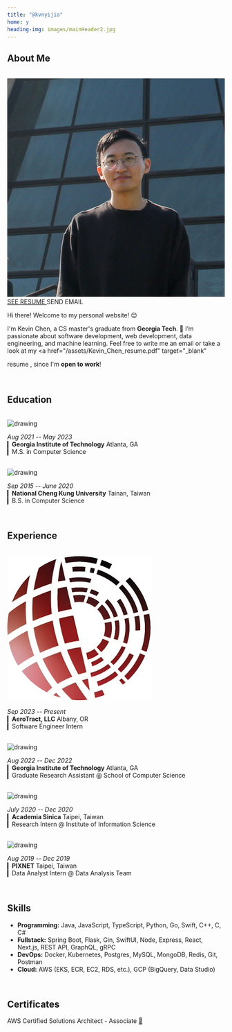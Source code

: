 ```yaml
---
title: "@kvnyijia"
home: y
heading-img: images/mainHeader2.jpg
---
```


## About Me

</br>


<!-- <img class="avatar" src="images/avatar.jpg" alt="Avatar"> -->
<div class="center-container">
  <img class="avatar" src="images/avatar.jpg" alt="Avatar">
</div>

<div class="center-container">
  <span class="button">
    <a 
      href="/assets/Kevin_Chen_resume.pdf"
      class="button"
      target="_blank"
    >
      SEE RESUME
    </a>
  </span>
  <span class="button">
    <a 
      onclick="mail2Me()"
      class="button"
    >
      SEND EMAIL
    </a>
  </span>
</div>

Hi there! Welcome to my personal website! 😊 

I'm Kevin Chen, a CS master's graduate from **Georgia Tech**. 🐝 I’m passionate about software development, web development, data engineering, and machine learning. Feel free to write me an <a onclick="mail2Me()">email</a> or take a look at my 
<a 
  href="/assets/Kevin_Chen_resume.pdf"
  target="_blank"
>
resume
</a>
, since I'm **open to work**!

</br>

## Education

</br>

<div class="center-container">
  <img class="avatar-company" src="https://www.wsav.com/wp-content/uploads/sites/75/2016/05/georgia-tech-logo_38830824_ver1.0.gif?w=1280" alt="drawing"/>
</div>

*Aug 2021 -- May 2023*</br>
▎**Georgia Institute of Technology** Atlanta, GA</br>
▎M.S. in Computer Science</br>

</br>

<div class="center-container">
  <img class="avatar-company" src="https://upload.wikimedia.org/wikipedia/en/thumb/8/83/National_Cheng_Kung_University_logo.svg/1920px-National_Cheng_Kung_University_logo.svg.png" alt="drawing"/>
</div>

*Sep 2015 -- June 2020*</br>
▎**National Cheng Kung University** Tainan, Taiwan</br>
▎B.S. in Computer Science</br>

</br>

## Experience

</br>

<div class="center-container">
  <img class="avatar-company" src="/images/aerotract_logo.png" alt="drawing"/>
</div>

*Sep 2023 -- Present*</br>
▎**AeroTract, LLC** Albany, OR</br>
▎Software Engineer Intern</br>

</br>

<div class="center-container">
  <img class="avatar-company" src="https://pbs.twimg.com/profile_images/1508986649803382786/PXo1P238_400x400.jpg" alt="drawing"/>
</div>

*Aug 2022 -- Dec 2022*</br>
▎**Georgia Institute of Technology** Atlanta, GA</br>
▎Graduate Research Assistant @ School of Computer Science</br>

</br>

<div class="center-container">
  <img class="avatar-company" src="https://iptt.sinica.edu.tw/assets/sinica_logo-c1a2490e2ea2a02ec5c1f5e8fe9a3bdca9b289f4ad34f3dda4aff201a176d12a.png" alt="drawing"/>
</div>

*July 2020 -- Dec 2020*</br>
▎**Academia Sinica** Taipei, Taiwan</br>
▎Research Intern @ Institute of Information Science</br>

</br>

<div class="center-container">
  <img class="avatar-company" src="https://upload.wikimedia.org/wikipedia/commons/thumb/4/44/PIXNET_Logo.png/1200px-PIXNET_Logo.png" alt="drawing"/>
</div>

*Aug 2019 -- Dec 2019*</br>
▎**PIXNET** Taipei, Taiwan</br>
▎Data Analyst Intern @ Data Analysis Team</br>

</br>

## Skills

* **Programming:** Java, JavaScript, TypeScript, Python, Go, Swift, C++, C, C#
* **Fullstack:** Spring Boot, Flask, Gin, SwiftUI, Node, Express, React, Next.js, REST API, GraphQL, gRPC
* **DevOps:** Docker, Kubernetes, Postgres, MySQL, MongoDB, Redis, Git, Postman
* **Cloud:** AWS (EKS, ECR, EC2, RDS, etc.), GCP (BigQuery, Data Studio)

</br>

## Certificates

AWS Certified Solutions Architect - Associate [🔗](https://www.credly.com/badges/a42a7267-ad38-4509-952e-1493301e01b3/linked_in_profile)

</br>
